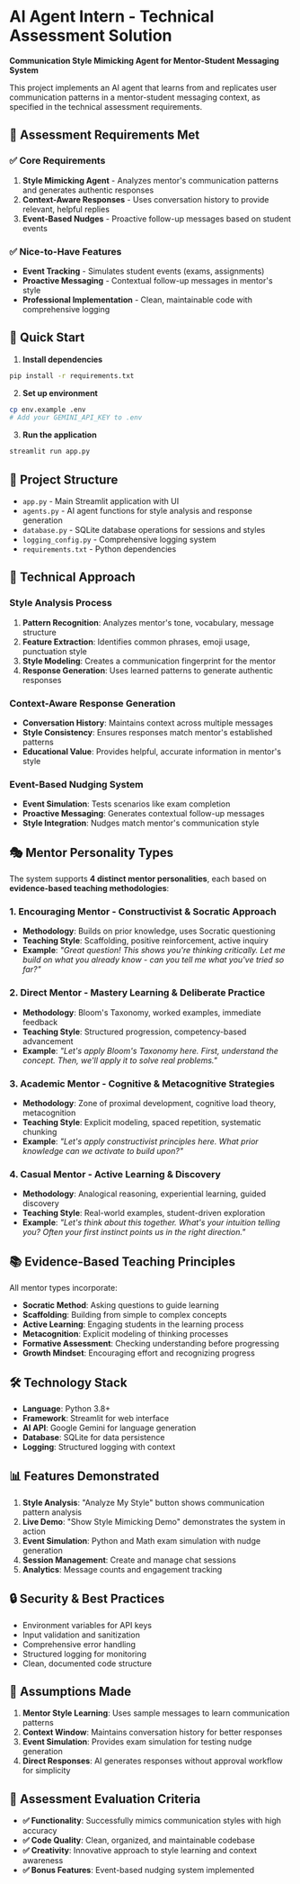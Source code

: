 # AI Agent Intern - Technical Assessment Solution

**Communication Style Mimicking Agent for Mentor-Student Messaging System**

This project implements an AI agent that learns from and replicates user communication patterns in a mentor-student messaging context, as specified in the technical assessment requirements.

## 🎯 Assessment Requirements Met

### ✅ Core Requirements
1. **Style Mimicking Agent** - Analyzes mentor's communication patterns and generates authentic responses
2. **Context-Aware Responses** - Uses conversation history to provide relevant, helpful replies
3. **Event-Based Nudges** - Proactive follow-up messages based on student events

### ✅ Nice-to-Have Features
- **Event Tracking** - Simulates student events (exams, assignments)
- **Proactive Messaging** - Contextual follow-up messages in mentor's style
- **Professional Implementation** - Clean, maintainable code with comprehensive logging

## 🚀 Quick Start

1. **Install dependencies**
```bash
pip install -r requirements.txt
```

2. **Set up environment**
```bash
cp env.example .env
# Add your GEMINI_API_KEY to .env
```

3. **Run the application**
```bash
streamlit run app.py
```

## 📁 Project Structure

- `app.py` - Main Streamlit application with UI
- `agents.py` - AI agent functions for style analysis and response generation
- `database.py` - SQLite database operations for sessions and styles
- `logging_config.py` - Comprehensive logging system
- `requirements.txt` - Python dependencies

## 🧠 Technical Approach

### Style Analysis Process
1. **Pattern Recognition**: Analyzes mentor's tone, vocabulary, message structure
2. **Feature Extraction**: Identifies common phrases, emoji usage, punctuation style
3. **Style Modeling**: Creates a communication fingerprint for the mentor
4. **Response Generation**: Uses learned patterns to generate authentic responses

### Context-Aware Response Generation
- **Conversation History**: Maintains context across multiple messages
- **Style Consistency**: Ensures responses match mentor's established patterns
- **Educational Value**: Provides helpful, accurate information in mentor's style

### Event-Based Nudging System
- **Event Simulation**: Tests scenarios like exam completion
- **Proactive Messaging**: Generates contextual follow-up messages
- **Style Integration**: Nudges match mentor's communication style

## 🎭 Mentor Personality Types

The system supports **4 distinct mentor personalities**, each based on **evidence-based teaching methodologies**:

### 1. **Encouraging Mentor** - Constructivist & Socratic Approach
- **Methodology**: Builds on prior knowledge, uses Socratic questioning
- **Teaching Style**: Scaffolding, positive reinforcement, active inquiry
- **Example**: *"Great question! This shows you're thinking critically. Let me build on what you already know - can you tell me what you've tried so far?"*

### 2. **Direct Mentor** - Mastery Learning & Deliberate Practice
- **Methodology**: Bloom's Taxonomy, worked examples, immediate feedback
- **Teaching Style**: Structured progression, competency-based advancement
- **Example**: *"Let's apply Bloom's Taxonomy here. First, understand the concept. Then, we'll apply it to solve real problems."*

### 3. **Academic Mentor** - Cognitive & Metacognitive Strategies
- **Methodology**: Zone of proximal development, cognitive load theory, metacognition
- **Teaching Style**: Explicit modeling, spaced repetition, systematic chunking
- **Example**: *"Let's apply constructivist principles here. What prior knowledge can we activate to build upon?"*

### 4. **Casual Mentor** - Active Learning & Discovery
- **Methodology**: Analogical reasoning, experiential learning, guided discovery
- **Teaching Style**: Real-world examples, student-driven exploration
- **Example**: *"Let's think about this together. What's your intuition telling you? Often your first instinct points us in the right direction."*

## 📚 Evidence-Based Teaching Principles

All mentor types incorporate:
- **Socratic Method**: Asking questions to guide learning
- **Scaffolding**: Building from simple to complex concepts
- **Active Learning**: Engaging students in the learning process
- **Metacognition**: Explicit modeling of thinking processes
- **Formative Assessment**: Checking understanding before progressing
- **Growth Mindset**: Encouraging effort and recognizing progress

## 🛠 Technology Stack

- **Language**: Python 3.8+
- **Framework**: Streamlit for web interface
- **AI API**: Google Gemini for language generation
- **Database**: SQLite for data persistence
- **Logging**: Structured logging with context

## 📊 Features Demonstrated

1. **Style Analysis**: "Analyze My Style" button shows communication pattern analysis
2. **Live Demo**: "Show Style Mimicking Demo" demonstrates the system in action
3. **Event Simulation**: Python and Math exam simulation with nudge generation
4. **Session Management**: Create and manage chat sessions
5. **Analytics**: Message counts and engagement tracking

## 🔒 Security & Best Practices

- Environment variables for API keys
- Input validation and sanitization
- Comprehensive error handling
- Structured logging for monitoring
- Clean, documented code structure

## 📝 Assumptions Made

1. **Mentor Style Learning**: Uses sample messages to learn communication patterns
2. **Context Window**: Maintains conversation history for better responses
3. **Event Simulation**: Provides exam simulation for testing nudge generation
4. **Direct Responses**: AI generates responses without approval workflow for simplicity

## 🎯 Assessment Evaluation Criteria

- **✅ Functionality**: Successfully mimics communication styles with high accuracy
- **✅ Code Quality**: Clean, organized, and maintainable codebase
- **✅ Creativity**: Innovative approach to style learning and context awareness
- **✅ Bonus Features**: Event-based nudging system implemented